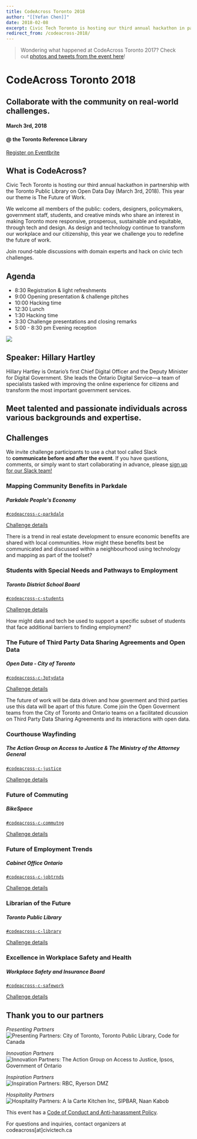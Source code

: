 ```yaml
---
title: CodeAcross Toronto 2018
author: "[[Yefan Chen]]"
date: 2018-02-08
excerpt: Civic Tech Toronto is hosting our third annual hackathon in partnership with the Toronto Public Library on Open Data Day (March 3rd, 2018). This year our theme is The Future of Work.
redirect_from: /codeacross-2018/
---
```

> Wondering what happened at CodeAcross Toronto 2017? Check out [photos and tweets from the event here](/2017/03/06/storify-codeacross-2017/)!

# CodeAcross Toronto 2018

## Collaborate with the community on real-world challenges.

#### March 3rd, 2018

#### @ the Toronto Reference Library

[Register on Eventbrite](http://codeacrosstoronto2018.eventbrite.ca/)

## What is CodeAcross?

Civic Tech Toronto is hosting our third annual hackathon in partnership with the Toronto Public Library on Open Data Day (March 3rd, 2018). This year our theme is The Future of Work.

We welcome all members of the public: coders, designers, policymakers, government staff, students, and creative minds who share an interest in making Toronto more responsive, prosperous, sustainable and equitable, through tech and design. As design and technology continue to transform our workplace and our citizenship, this year we challenge you to redefine the future of work.

Join round-table discussions with domain experts and hack on civic tech challenges.

## Agenda

- 8:30 Registration & light refreshments
- 9:00 Opening presentation & challenge pitches
- 10:00 Hacking time
- 12:30 Lunch
- 1:30 Hacking time
- 3:30 Challenge presentations and closing remarks
- 5:00 - 8:30 pm Evening reception

![](/assets/images/announcements/codeacross-toronto-2018/4b1293823615a7aa0fb38ca821e9621f_400x400.jpeg)

## Speaker: Hillary Hartley

Hillary Hartley is Ontario’s first Chief Digital Officer and the Deputy Minister for Digital Government. She leads the Ontario Digital Service—a team of specialists tasked with improving the online experience for citizens and transform the most important government services.

## Meet talented and passionate individuals across various backgrounds and expertise.

## Challenges

We invite challenge participants to use a chat tool called Slack to **communicate before and after the event**. If you have questions, comments, or simply want to start collaborating in advance, please [sign up for our Slack team!](https://civictechto-slack-invite.herokuapp.com/)

### Mapping Community Benefits in Parkdale

##### Parkdale People's Economy

[`#codeacross-c-parkdale`](https://civictechto.slack.com/messages/C989VJ02J)

[Challenge details](http://link.civictech.ca/codeacross-c-parkdale)

There is a trend in real estate development to ensure economic benefits are shared with local communities. How might these benefits best be communicated and discussed within a neighbourhood using technology and mapping as part of the toolset?

### Students with Special Needs and Pathways to Employment

##### Toronto District School Board

[`#codeacross-c-students`](https://civictechto.slack.com/messages/C97DPKT8C)

[Challenge details](http://link.civictech.ca/codeacross-c-students)

How might data and tech be used to support a specific subset of students that face additional barriers to finding employment?

### The Future of Third Party Data Sharing Agreements and Open Data

##### Open Data - City of Toronto

[`#codeacross-c-3ptydata`](https://civictechto.slack.com/messages/C9DHXFTED)

[Challenge details](http://link.civictech.ca/codeacross-c-3ptydata)

The future of work will be data driven and how goverment and third parties use this data will be apart of this future. Come join the Open Goverment teams from the City of Toronto and Ontario teams on a facilitated dicussion on Third Party Data Sharing Agreements and its interactions with open data.

### Courthouse Wayfinding

##### The Action Group on Access to Justice & The Ministry of the Attorney General

[`#codeacross-c-justice`](https://civictechto.slack.com/messages/C97HS3RM3)

[Challenge details](http://link.civictech.ca/codeacross-c-justice)

### Future of Commuting

##### BikeSpace

[`#codeacross-c-commutng`](https://civictechto.slack.com/messages/C96TFAJE5)

[Challenge details](http://link.civictech.ca/codeacross-c-commutng)

### Future of Employment Trends

##### Cabinet Office Ontario

[`#codeacross-c-jobtrnds`](https://civictechto.slack.com/messages/C98FV5DRD)

[Challenge details](http://link.civictech.ca/codeacross-c-jobtrnds)

### Librarian of the Future

##### Toronto Public Library

[`#codeacross-c-library`](https://civictechto.slack.com/messages/C97HR189K)

[Challenge details](http://link.civictech.ca/codeacross-c-library)

### Excellence in Workplace Safety and Health

##### Workplace Safety and Insurance Board

[`#codeacross-c-safework`](https://civictechto.slack.com/messages/C9H26758F)

[Challenge details](http://link.civictech.ca/codeacross-c-safework)

## Thank you to our partners

_Presenting Partners_  
![Presenting Partners: City of Toronto, Toronto Public Library, Code for Canada](/assets/images/announcements/codeacross-toronto-2018/Presenting-Partners.jpg)

_Innovation Partners_  
![Innovation Partners: The Action Group on Access to Justice, Ipsos, Government of Ontario](/assets/images/announcements/codeacross-toronto-2018/Innovation-Partners.jpg)

_Inspiration Partners_  
![Inspiration Partners: RBC, Ryerson DMZ](/assets/images/announcements/codeacross-toronto-2018/Inspiration-Partners.jpg)

_Hospitality Partners_  
![Hospitality Partners: A la Carte Kitchen Inc, SIPBAR, Naan Kabob](/assets/images/announcements/codeacross-toronto-2018/Hospitality-Partners.jpg)

This event has a [Code of Conduct and Anti-harassment Policy](/about-us/).

For questions and inquiries, contact organizers at codeacross[at]civictech.ca